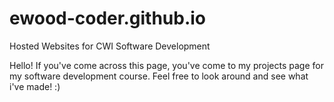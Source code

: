 # ewood-coder.github.io
Hosted Websites for CWI Software Development

Hello! If you've come across this page, you've come to my projects page for my software development course. Feel free to look around and see what i've made! :)
